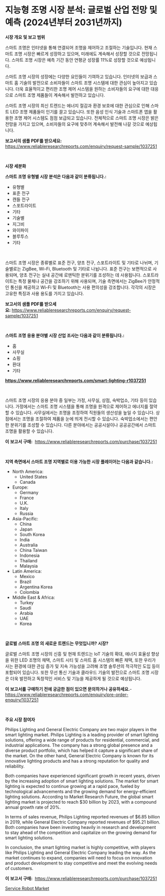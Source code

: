 <p><h1>지능형 조명 시장 분석: 글로벌 산업 전망 및 예측 (2024년부터 2031년까지)</h1></p><p><strong>시장 개요 및 보고 범위</strong></p>
<p><p>스마트 조명은 인터넷을 통해 연결되어 조명을 제어하고 조절하는 기술입니다. 현재 스마트 조명 시장은 빠르게 성장하고 있으며, 미래에도 계속해서 성장할 것으로 전망됩니다. 스마트 조명 시장은 예측 기간 동안 연평균 성장률 11%로 성장할 것으로 예상됩니다. </p><p>스마트 조명 시장의 성장에는 다양한 요인들이 기여하고 있습니다. 인터넷의 보급과 스마트 홈 기술의 발전으로 소비자들이 스마트 조명 시스템에 대한 관심이 높아지고 있습니다. 더욱 효율적이고 편리한 조명 제어 시스템을 원하는 소비자들의 요구에 대한 대응으로 스마트 조명 제품들이 계속해서 발전하고 있습니다.</p><p>스마트 조명 시장의 최신 트렌드는 에너지 절감과 환경 보호에 대한 관심으로 인해 스마트 LED 조명 제품들이 인기를 끌고 있습니다. 또한 음성 인식 기술과 스마트폰 앱을 활용한 조명 제어 시스템도 점점 보급되고 있습니다. 전체적으로 스마트 조명 시장은 밝은 전망을 가지고 있으며, 소비자들의 요구에 맞추어 계속해서 발전해 나갈 것으로 예상됩니다.</p></p>
<p><strong>보고서의 샘플 PDF를 받으세요:</strong> <a href="https://www.reliableresearchreports.com/enquiry/request-sample/1037251">https://www.reliableresearchreports.com/enquiry/request-sample/1037251</a></p>
<p>&nbsp;</p>
<p><strong>시장 세분화</strong></p>
<p><strong>스마트 조명 유형별 시장 분석은 다음과 같이 분류됩니다.:</strong></p>
<p><ul><li>유형별</li><li>표준 전구</li><li>캔들 전구</li><li>스포트라이트</li><li>기타</li><li>기술별</li><li>지그비</li><li>와이파이</li><li>블루투스</li><li>기타</li></ul></p>
<p>&nbsp;</p>
<p><p>스마트 조명 시장은 종류별로 표준 전구, 양초 전구, 스포트라이트 및 기타로 나뉘며, 기술별로는 ZigBee, Wi-Fi, Bluetooth 및 기타로 나뉩니다. 표준 전구는 보편적으로 사용되며, 양초 전구는 실내 공간에 로맨틱한 분위기를 조성하는 데 사용됩니다. 스포트라이트는 특정 물체나 공간을 강조하기 위해 사용되며, 기술 측면에서는 ZigBee가 안정적인 통신을 제공하고 Wi-Fi 및 Bluetooth는 사용 편의성을 강조합니다. 각각의 시장은 고유한 특징과 사용 용도를 가지고 있습니다.</p></p>
<p><strong>보고서의 샘플 PDF를 받으세요:</strong>&nbsp;<a href="https://www.reliableresearchreports.com/enquiry/request-sample/1037251">https://www.reliableresearchreports.com/enquiry/request-sample/1037251</a></p>
<p>&nbsp;</p>
<p><strong> 스마트 조명 응용 분야별 시장 산업 조사는 다음과 같이 분류됩니다.:</strong></p>
<p><ul><li>홈</li><li>사무실</li><li>쇼핑</li><li>환대</li><li>기타</li></ul></p>
<p><strong><a href="https://www.reliableresearchreports.com/smart-lighting-r1037251">https://www.reliableresearchreports.com/smart-lighting-r1037251</a></strong></p>
<p>&nbsp;</p>
<p><p>스마트 조명 시장의 응용 분야 중 일부는 가정, 사무실, 상점, 숙박업소, 기타 등이 있습니다. 가정에서는 스마트 조명 시스템을 통해 조명을 원격으로 제어하고 에너지를 절약할 수 있습니다. 사무실에서는 조명을 조정하여 직원들의 생산성을 높일 수 있습니다. 상점에서는 조명을 조절하여 제품을 눈에 띄게 전시할 수 있습니다. 숙박업소에서는 편안한 분위기를 조성할 수 있습니다. 다른 분야에서는 공공시설이나 공공공간에서 스마트 조명을 활용할 수 있습니다.</p></p>
<p><strong>이 보고서 구매:</strong>&nbsp; <a href="https://www.reliableresearchreports.com/purchase/1037251">https://www.reliableresearchreports.com/purchase/1037251</a></p>
<p>&nbsp;</p>
<p><strong>지역 측면에서 스마트 조명 지역별로 이용 가능한 시장 플레이어는 다음과 같습니다.:</strong></p>
<p><ul>
    <li>
        North America:
        <ul>
            <li>United States</li>
            <li>Canada</li>
        </ul>
    </li>
    <li>
        Europe:
        <ul>
            <li>Germany</li>
            <li>France</li>
            <li>U.K.</li>
            <li>Italy</li>
            <li>Russia</li>
        </ul>
    </li>
    <li>
        Asia-Pacific:
        <ul>
            <li>China</li>
            <li>Japan</li>
            <li>South Korea</li>
            <li>India</li>
            <li>Australia</li>
            <li>China Taiwan</li>
            <li>Indonesia</li>
            <li>Thailand</li>
            <li>Malaysia</li>
        </ul>
    </li>
    <li>
        Latin America:
        <ul>
            <li>Mexico</li>
            <li>Brazil</li>
            <li>Argentina Korea</li>
            <li>Colombia</li>
        </ul>
    </li>
    <li>
        Middle East & Africa:
        <ul>
            <li>Turkey</li>
            <li>Saudi</li>
            <li>Arabia</li>
            <li>UAE</li>
            <li>Korea</li>
        </ul>
    </li>
    </ul></p>
<p>&nbsp;</p>
<p><strong>글로벌 스마트 조명 의 새로운 트렌드는 무엇입니까? 시장?</strong></p>
<p><p>글로벌 스마트 조명 시장의 신흥 및 현재 트렌드는 IoT 기술의 확대, 에너지 효율성 향상을 위한 LED 조명의 채택, 스마트 시티 및 스마트 홈 시스템의 빠른 채택, 또한 우리가 사는 환경에 대한 관심 증가 및 지속 가능성을 고려해 조명 솔루션의 적극적인 도입 등이 포함되어 있습니다. 또한 무선 통신 기술과 클라우드 기술의 발전으로 스마트 조명 시장은 더욱 발전하고 독창적인 서비스 및 기능을 제공하게 될 것으로 예상됩니다.</p></p>
<p><strong>이 보고서를 구매하기 전에 궁금한 점이 있으면 문의하거나 공유하세요.</strong>- <a href="https://www.reliableresearchreports.com/enquiry/pre-order-enquiry/1037251">https://www.reliableresearchreports.com/enquiry/pre-order-enquiry/1037251</a></p>
<p>&nbsp;</p>
<p><strong>주요 시장 참여자</strong></p>
<p><p>Philips Lighting and General Electric Company are two major players in the smart lighting market. Philips Lighting is a leading provider of smart lighting solutions, offering a wide range of products for residential, commercial, and industrial applications. The company has a strong global presence and a diverse product portfolio, which has helped it capture a significant share of the market. On the other hand, General Electric Company is known for its innovative lighting products and has a strong reputation for quality and reliability.</p><p>Both companies have experienced significant growth in recent years, driven by the increasing adoption of smart lighting solutions. The market for smart lighting is expected to continue growing at a rapid pace, fueled by technological advancements and the growing demand for energy-efficient lighting solutions. According to Market Research Future, the global smart lighting market is projected to reach $30 billion by 2023, with a compound annual growth rate of 20%.</p><p>In terms of sales revenue, Philips Lighting reported revenues of $6.85 billion in 2019, while General Electric Company reported revenues of $95.21 billion. Both companies have been investing heavily in research and development to stay ahead of the competition and capitalize on the growing demand for smart lighting solutions.</p><p>In conclusion, the smart lighting market is highly competitive, with players like Philips Lighting and General Electric Company leading the way. As the market continues to expand, companies will need to focus on innovation and product development to stay competitive and meet the evolving needs of customers.</p></p>
<p><strong>이 보고서 구매:</strong>&nbsp;&nbsp;<a href="https://www.reliableresearchreports.com/purchase/1037251">https://www.reliableresearchreports.com/purchase/1037251</a></p>
<p><p><a href="https://github.com/BryceTownsendr/Market-Research-Report-List-4/blob/main/service-robot-market.md">Service Robot Market</a></p></p>